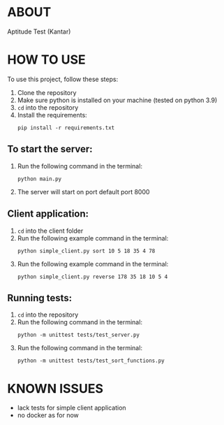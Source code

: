 # ABOUT

Aptitude Test (Kantar)

# HOW TO USE

To use this project, follow these steps:

1. Clone the repository
2. Make sure python is installed on your machine (tested on python 3.9)
3. `cd` into the repository
4. Install the requirements:
    ```
    pip install -r requirements.txt
    ```

## To start the server:

1. Run the following command in the terminal:
    ```
    python main.py
    ```
2. The server will start on port default port 8000

## Client application:

1. `cd` into the client folder
2. Run the following example command in the terminal:
    ```
    python simple_client.py sort 10 5 18 35 4 78
    ```
3. Run the following example command in the terminal:
    ```
    python simple_client.py reverse 178 35 18 10 5 4  
    ```

## Running tests:

1. `cd` into the repository
2. Run the following command in the terminal:
    ```
    python -m unittest tests/test_server.py
    ```
3. Run the following command in the terminal:
    ```
    python -m unittest tests/test_sort_functions.py
    ```

# KNOWN ISSUES

- lack tests for simple client application
- no docker as for now

